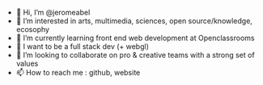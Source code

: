 - 👋 Hi, I’m @jeromeabel
- 👀 I’m interested in arts, multimedia, sciences, open source/knowledge, ecosophy
- 🌱 I’m currently learning front end web development at Openclassrooms 
- 🚀 I want to be a full stack dev (+ webgl)
- 💞️ I’m looking to collaborate on pro & creative teams with a strong set of values
- 📫 How to reach me : github, website
